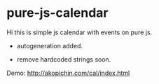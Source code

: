 pure-js-calendar
================

Hi this is simple js calendar with events on pure js.

+ autogeneration added.
- remove hardcoded strings soon.

Demo: http://akopichin.com/cal/index.html
